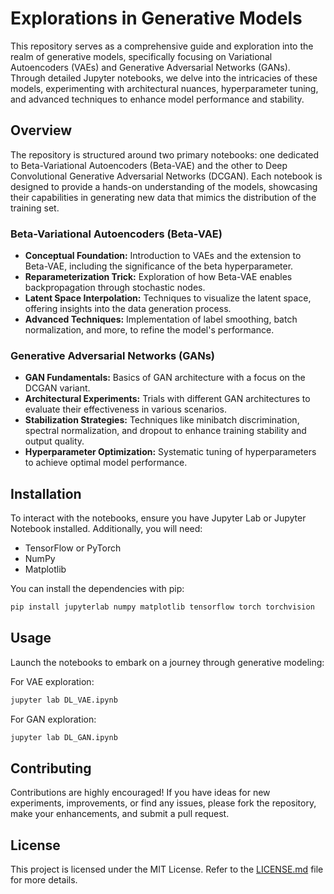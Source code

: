 # Explorations in Generative Models

This repository serves as a comprehensive guide and exploration into the realm of generative models, specifically focusing on Variational Autoencoders (VAEs) and Generative Adversarial Networks (GANs). Through detailed Jupyter notebooks, we delve into the intricacies of these models, experimenting with architectural nuances, hyperparameter tuning, and advanced techniques to enhance model performance and stability.

## Overview

The repository is structured around two primary notebooks: one dedicated to Beta-Variational Autoencoders (Beta-VAE) and the other to Deep Convolutional Generative Adversarial Networks (DCGAN). Each notebook is designed to provide a hands-on understanding of the models, showcasing their capabilities in generating new data that mimics the distribution of the training set.

### Beta-Variational Autoencoders (Beta-VAE)
- **Conceptual Foundation:** Introduction to VAEs and the extension to Beta-VAE, including the significance of the beta hyperparameter.
- **Reparameterization Trick:** Exploration of how Beta-VAE enables backpropagation through stochastic nodes.
- **Latent Space Interpolation:** Techniques to visualize the latent space, offering insights into the data generation process.
- **Advanced Techniques:** Implementation of label smoothing, batch normalization, and more, to refine the model's performance.

### Generative Adversarial Networks (GANs)
- **GAN Fundamentals:** Basics of GAN architecture with a focus on the DCGAN variant.
- **Architectural Experiments:** Trials with different GAN architectures to evaluate their effectiveness in various scenarios.
- **Stabilization Strategies:** Techniques like minibatch discrimination, spectral normalization, and dropout to enhance training stability and output quality.
- **Hyperparameter Optimization:** Systematic tuning of hyperparameters to achieve optimal model performance.

## Installation

To interact with the notebooks, ensure you have Jupyter Lab or Jupyter Notebook installed. Additionally, you will need:
- TensorFlow or PyTorch
- NumPy
- Matplotlib

You can install the dependencies with pip:

```bash
pip install jupyterlab numpy matplotlib tensorflow torch torchvision
```

## Usage

Launch the notebooks to embark on a journey through generative modeling:

For VAE exploration:
```bash
jupyter lab DL_VAE.ipynb
```

For GAN exploration:
```bash
jupyter lab DL_GAN.ipynb
```

## Contributing

Contributions are highly encouraged! If you have ideas for new experiments, improvements, or find any issues, please fork the repository, make your enhancements, and submit a pull request.

## License

This project is licensed under the MIT License. Refer to the [LICENSE.md](LICENSE.md) file for more details.

